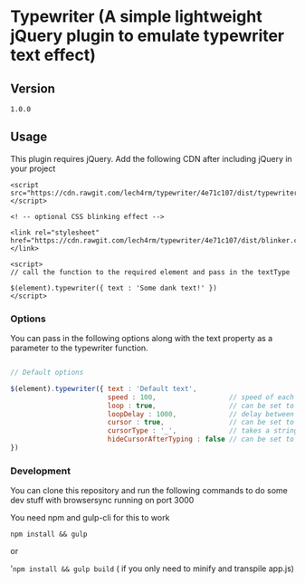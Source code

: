 # Typewriter (A simple lightweight jQuery plugin to emulate typewriter text effect)

## Version
`1.0.0`

## Usage
This plugin requires jQuery.
Add the following CDN after including jQuery in your project

```
<script src="https://cdn.rawgit.com/lech4rm/typewriter/4e71c107/dist/typewriter.min.js"></script>

<! -- optional CSS blinking effect -->

<link rel="stylesheet" href="https://cdn.rawgit.com/lech4rm/typewriter/4e71c107/dist/blinker.css"></link>

<script>
// call the function to the required element and pass in the textType

$(element).typewriter({ text : 'Some dank text!' })
</script>
```
### Options

You can pass in the following options along with the text property as a parameter to the typewriter function.

```javascript

// Default options

$(element).typewriter({ text : 'Default text',     
                        speed : 100,                  // speed of each character in milliseconds
                        loop : true,                  // can be set to false to disable looping
                        loopDelay : 1000,             // delay between the looping iterations in ms
                        cursor : true,                // can be set to false to disable the trailing cursor
                        cursorType : '_',             // takes a string which represents the cursor type
                        hideCursorAfterTyping : false // can be set to true if you need the cursor to disappear after typing out the text
})
```
### Development

You can clone this repository and run the following commands to do some dev stuff with browsersync running on port 3000


You need npm and gulp-cli for this to work

`npm install && gulp`

or

'`npm install && gulp build` ( if you only need to minify and transpile app.js)
